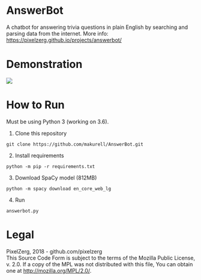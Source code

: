 # AnswerBot
A chatbot for answering trivia questions in plain English by searching and parsing data from the internet. More info: https://pixelzerg.github.io/projects/answerbot/

# Demonstration
[![](https://pixelzerg.github.io/passets/5/demo2.png)](https://www.youtube.com/watch?v=8yQCvzhGDkk)

# How to Run
Must be using Python 3 (working on 3.6).

1. Clone this repository
```
git clone https://github.com/makurell/AnswerBot.git
```
2. Install requirements
```
python -m pip -r requirements.txt
```
3. Download SpaCy model (812MB)
```
python -m spacy download en_core_web_lg
```
4. Run
```
answerbot.py
```

# Legal
PixelZerg, 2018 - github.com/pixelzerg<br>
This Source Code Form is subject to the terms of the Mozilla Public License, v. 2.0. If a copy of the MPL was not distributed with this file, You can obtain one at http://mozilla.org/MPL/2.0/.
